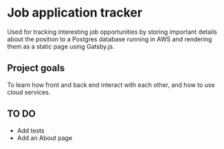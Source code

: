 # Job application tracker

Used for tracking interesting job opportunities by storing important details about the position to a Postgres database running in AWS and rendering them as a static page using Gatsby.js.

## Project goals

To learn how front and back end interact with each other, and how to use cloud services.

## TO DO

- Add tests
- Add an About page
